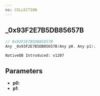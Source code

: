 ```yaml
---
ns: COLLECTION
---
```

## _0x93F2E7B5DB85657B

```c
// 0x93F2E7B5DB85657B
Any _0x93F2E7B5DB85657B(Any p0, Any p1);
```

```
NativeDB Introduced: v1207
```

## Parameters
* **p0**:
* **p1**:
